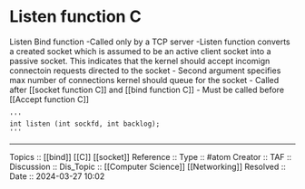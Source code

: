 # Listen function C

Listen Bind function
	-Called only by a TCP server
		-Listen function converts a created socket which is assumed to be an active client socket into a passive socket. This indicates that the kernel should accept incomign connectoin requests directed to the socket
		- Second argument specifies max number of connections kernel should queue for the socket
	- Called after [[socket function C]] and [[bind function C]]
	- Must be called before [[Accept function C]]
	
	'''
	int listen (int sockfd, int backlog);
	'''

---
Topics :: [[bind]] [[C]] [[socket]]
Reference ::
Type :: #atom
Creator ::
TAF ::
Discussion ::
Dis_Topic :: [[Computer Science]] [[Networking]]
Resolved ::
Date :: 2024-03-27 10:02
